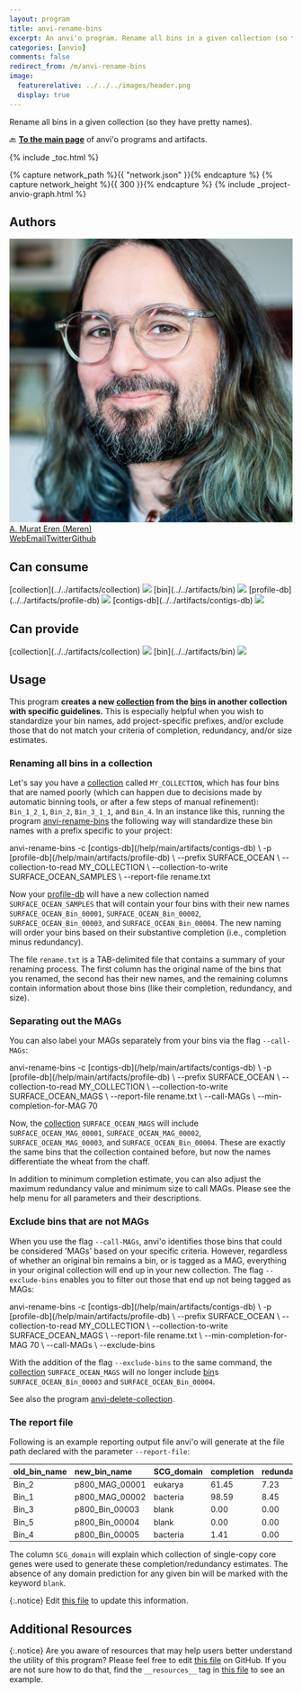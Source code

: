 ```yaml
---
layout: program
title: anvi-rename-bins
excerpt: An anvi'o program. Rename all bins in a given collection (so they have pretty names).
categories: [anvio]
comments: false
redirect_from: /m/anvi-rename-bins
image:
  featurerelative: ../../../images/header.png
  display: true
---
```


Rename all bins in a given collection (so they have pretty names).

🔙 **[To the main page](../../)** of anvi'o programs and artifacts.


{% include _toc.html %}
<div id="svg" class="subnetwork"></div>
{% capture network_path %}{{ "network.json" }}{% endcapture %}
{% capture network_height %}{{ 300 }}{% endcapture %}
{% include _project-anvio-graph.html %}


## Authors

<div class="anvio-person"><div class="anvio-person-info"><div class="anvio-person-photo"><img class="anvio-person-photo-img" src="../../images/authors/meren.jpg" /></div><div class="anvio-person-info-box"><a href="/people/meren" target="_blank"><span class="anvio-person-name">A. Murat Eren (Meren)</span></a><div class="anvio-person-social-box"><a href="http://merenlab.org" class="person-social" target="_blank"><i class="fa fa-fw fa-home"></i>Web</a><a href="mailto:a.murat.eren@gmail.com" class="person-social" target="_blank"><i class="fa fa-fw fa-envelope-square"></i>Email</a><a href="http://twitter.com/merenbey" class="person-social" target="_blank"><i class="fa fa-fw fa-twitter-square"></i>Twitter</a><a href="http://github.com/meren" class="person-social" target="_blank"><i class="fa fa-fw fa-github"></i>Github</a></div></div></div></div>



## Can consume


<p style="text-align: left" markdown="1"><span class="artifact-r">[collection](../../artifacts/collection) <img src="../../images/icons/COLLECTION.png" class="artifact-icon-mini" /></span> <span class="artifact-r">[bin](../../artifacts/bin) <img src="../../images/icons/BIN.png" class="artifact-icon-mini" /></span> <span class="artifact-r">[profile-db](../../artifacts/profile-db) <img src="../../images/icons/DB.png" class="artifact-icon-mini" /></span> <span class="artifact-r">[contigs-db](../../artifacts/contigs-db) <img src="../../images/icons/DB.png" class="artifact-icon-mini" /></span></p>


## Can provide


<p style="text-align: left" markdown="1"><span class="artifact-p">[collection](../../artifacts/collection) <img src="../../images/icons/COLLECTION.png" class="artifact-icon-mini" /></span> <span class="artifact-p">[bin](../../artifacts/bin) <img src="../../images/icons/BIN.png" class="artifact-icon-mini" /></span></p>


## Usage


This program **creates a new <span class="artifact-n">[collection](/help/main/artifacts/collection)</span> from the <span class="artifact-n">[bin](/help/main/artifacts/bin)</span>s in another collection with specific guidelines.** This is especially helpful when you wish to standardize your bin names, add project-specific prefixes, and/or exclude those that do not match your criteria of completion, redundancy, and/or size estimates.

### Renaming all bins in a collection

Let's say you have a <span class="artifact-n">[collection](/help/main/artifacts/collection)</span> called `MY_COLLECTION`, which has four bins that are named poorly (which can happen due to decisions made by automatic binning tools, or after a few steps of manual refinement): `Bin_1_2_1`, `Bin_2`, `Bin_3_1_1`, and `Bin_4`. In an instance like this, running the program <span class="artifact-p">[anvi-rename-bins](/help/main/programs/anvi-rename-bins)</span> the following way will standardize these bin names with a prefix specific to your project:

<div class="codeblock" markdown="1">
anvi&#45;rename&#45;bins &#45;c <span class="artifact&#45;n">[contigs&#45;db](/help/main/artifacts/contigs&#45;db)</span> \
                 &#45;p <span class="artifact&#45;n">[profile&#45;db](/help/main/artifacts/profile&#45;db)</span> \
                 &#45;&#45;prefix SURFACE_OCEAN \
                 &#45;&#45;collection&#45;to&#45;read MY_COLLECTION \
                 &#45;&#45;collection&#45;to&#45;write SURFACE_OCEAN_SAMPLES \
                 &#45;&#45;report&#45;file rename.txt
</div>

Now your <span class="artifact-n">[profile-db](/help/main/artifacts/profile-db)</span> will have a new collection named `SURFACE_OCEAN_SAMPLES` that will contain your four bins with their new names `SURFACE_OCEAN_Bin_00001`, `SURFACE_OCEAN_Bin_00002`, `SURFACE_OCEAN_Bin_00003`, and `SURFACE_OCEAN_Bin_00004`. The new naming will order your bins based on their substantive completion (i.e., completion minus redundancy).

The file `rename.txt` is a TAB-delimited file that contains a summary of your renaming process. The first column has the original name of the bins that you renamed, the second has their new names, and the remaining columns contain information about those bins (like their completion, redundancy, and size).

### Separating out the MAGs

You can also label your MAGs separately from your bins via the flag `--call-MAGs`:

<div class="codeblock" markdown="1">
anvi&#45;rename&#45;bins &#45;c <span class="artifact&#45;n">[contigs&#45;db](/help/main/artifacts/contigs&#45;db)</span> \
                 &#45;p <span class="artifact&#45;n">[profile&#45;db](/help/main/artifacts/profile&#45;db)</span> \
                 &#45;&#45;prefix SURFACE_OCEAN \
                 &#45;&#45;collection&#45;to&#45;read MY_COLLECTION \
                 &#45;&#45;collection&#45;to&#45;write SURFACE_OCEAN_MAGS \
                 &#45;&#45;report&#45;file rename.txt \
                 &#45;&#45;call&#45;MAGs \
                 &#45;&#45;min&#45;completion&#45;for&#45;MAG 70
</div>

Now, the <span class="artifact-n">[collection](/help/main/artifacts/collection)</span> `SURFACE_OCEAN_MAGS` will include `SURFACE_OCEAN_MAG_00001`, `SURFACE_OCEAN_MAG_00002`, `SURFACE_OCEAN_MAG_00003`, and `SURFACE_OCEAN_Bin_00004`. These are exactly the same bins that the collection contained before, but now the names differentiate the wheat from the chaff.

In addition to minimum completion estimate, you can also adjust the maximum redundancy value and minimum size to call MAGs. Please see the help menu for all parameters and their descriptions.

### Exclude bins that are not MAGs

When you use the flag `--call-MAGs`, anvi'o identifies those bins that could be considered 'MAGs' based on your specific criteria. However, regardless of whether an original bin remains a bin, or is tagged as a MAG, everything in your original collection will end up in your new collection. The flag `--exclude-bins` enables you to filter out those that end up not being tagged as MAGs:

<div class="codeblock" markdown="1">
anvi&#45;rename&#45;bins &#45;c <span class="artifact&#45;n">[contigs&#45;db](/help/main/artifacts/contigs&#45;db)</span> \
                 &#45;p <span class="artifact&#45;n">[profile&#45;db](/help/main/artifacts/profile&#45;db)</span> \
                 &#45;&#45;prefix SURFACE_OCEAN \
                 &#45;&#45;collection&#45;to&#45;read MY_COLLECTION \
                 &#45;&#45;collection&#45;to&#45;write SURFACE_OCEAN_MAGS \
                 &#45;&#45;report&#45;file rename.txt \
                 &#45;&#45;min&#45;completion&#45;for&#45;MAG 70 \
                 &#45;&#45;call&#45;MAGs \
                 &#45;&#45;exclude&#45;bins
</div>

With the addition of the flag `--exclude-bins` to the same command, the <span class="artifact-n">[collection](/help/main/artifacts/collection)</span> `SURFACE_OCEAN_MAGS` will no longer include <span class="artifact-n">[bin](/help/main/artifacts/bin)</span>s `SURFACE_OCEAN_Bin_00003` and `SURFACE_OCEAN_Bin_00004`.

See also the program <span class="artifact-p">[anvi-delete-collection](/help/main/programs/anvi-delete-collection)</span>.

### The report file

Following is an example reporting output file anvi'o will generate at the file path declared with the parameter `--report-file`:

|**old_bin_name**|**new_bin_name**|**SCG_domain**|**completion**|**redundancy**|**size_in_Mbp**|
|:--|:--|:--|:--|:--|:--|
|Bin_2|p800_MAG_00001|eukarya|61.45|7.23|26.924911|
|Bin_1|p800_MAG_00002|bacteria|98.59|8.45|1.612349|
|Bin_3|p800_Bin_00003|blank|0.00|0.00|0.103694|
|Bin_5|p800_Bin_00004|blank|0.00|0.00|0.128382|
|Bin_4|p800_Bin_00005|bacteria|1.41|0.00|0.378418|

The column `SCG_domain` will explain which collection of single-copy core genes were used to generate these completion/redundancy estimates. The absence of any domain prediction for any given bin will be marked with the keyword `blank`.

{:.notice}
Edit [this file](https://github.com/merenlab/anvio/tree/master/anvio/docs/programs/anvi-rename-bins.md) to update this information.


## Additional Resources



{:.notice}
Are you aware of resources that may help users better understand the utility of this program? Please feel free to edit [this file](https://github.com/merenlab/anvio/tree/master/bin/anvi-rename-bins) on GitHub. If you are not sure how to do that, find the `__resources__` tag in [this file](https://github.com/merenlab/anvio/blob/master/bin/anvi-interactive) to see an example.
